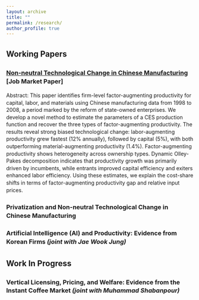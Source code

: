 ```yaml
---
layout: archive
title: ""
permalink: /research/
author_profile: true
---
```


<style>
  body {
    line-height: 1.4; /* Adjust line spacing */
  }

  p, li {
    font-size: 1em; /* Font size for regular text */
  }

  .coauthors, .subcontent {
    font-size: 0.9em; /* Customize specific classes if needed */
  }

  .abstract {
    display: none; /* Hide the abstract by default */
    text-align: justify; /* Justify text for better readability */
    margin-top: 5px;
  }

  h2, h3 {
    margin-top: 1.5em; /* Increase space above headings */
  }

  /* Indent subcontents and add bullet points for them */
  ul.subcontent {
    list-style-type: circle; /* Set bullet points to circles for subcontent */
    margin-left: 10px; /* Indent subcontents */
    padding-left: 10px; /* Reduce padding for subcontent */
  }

  .toggle-link {
    color: #007bff;
    text-decoration: underline;
    cursor: pointer;
    font-size: 0.9em;
  }

  /* Divider between each paper */
  .underline {
    display: block;
    margin: 20px 0;
    border-bottom: 1px solid #ddd;
  }
</style>

<script>
  function toggleAbstract(id) {
    var abstract = document.getElementById(id);
    if (abstract.style.display === "none" || abstract.style.display === "") {
      abstract.style.display = "block";
    } else {
      abstract.style.display = "none";
    }
  }
</script>

## Working Papers

### [Non-neutral Technological Change in Chinese Manufacturing](https://papers.ssrn.com/sol3/papers.cfm?abstract_id=5176447) **[Job Market Paper]**

Abstract: This paper identifies firm-level factor-augmenting productivity for capital, labor, and materials using Chinese manufacturing data from 1998 to 2008, a period marked by the reform of state-owned enterprises. We develop a novel method to estimate the parameters of a CES production function and recover the three types of factor-augmenting productivity. The results reveal strong biased technological change:  labor-augmenting productivity grew fastest (12% annually), followed by capital (5%), with both outperforming material-augmenting productivity (1.4%). Factor-augmenting productivity shows heterogeneity across ownership types. Dynamic Olley-Pakes decomposition indicates that productivity growth was primarily driven by incumbents, while entrants improved capital efficiency and exiters enhanced labor efficiency. Using these estimates, we explain the cost-share shifts in terms of factor-augmenting productivity gap and relative input prices.

### Privatization and Non-neutral Technological Change in Chinese Manufacturing

### Artificial Intelligence (AI) and Productivity: Evidence from Korean Firms *(joint with Jae Wook Jung)*
<!-- ### On Estimating Firm-level Productivity: A Method based on Dynamic Panel-->

<!-- ### Mergers, Acquisitions, and Productivity Evolution: Evidence from the U.S. Manufacturing-->

## Work In Progress

### Vertical Licensing, Pricing, and Welfare: Evidence from the Instant Coffee Market *(joint with Muhammad Shabanpour)*

<!-- 
## [Research Statement](https://www.dropbox.com/scl/fi/mdgk6i5x1evigsmbk6i5j/Research_Statement.pdf?rlkey=9r8kbsbc92u4ieqq1tl0jsj9e&st=2j32at85&dl=0) 
-->

